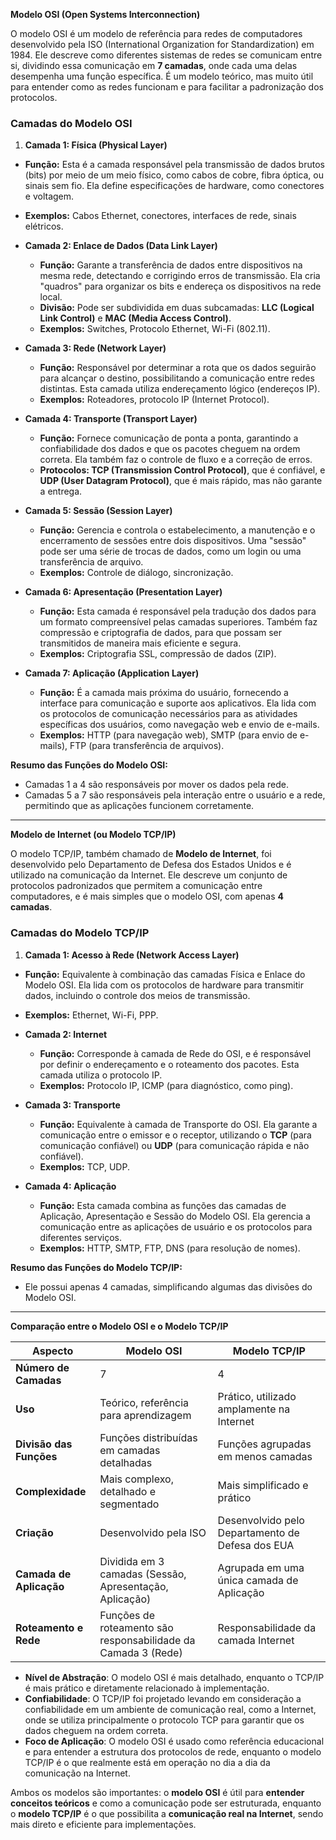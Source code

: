 **Modelo OSI (Open Systems Interconnection)**

O modelo OSI é um modelo de referência para redes de computadores desenvolvido pela ISO (International Organization for Standardization) em 1984. Ele descreve como diferentes sistemas de redes se comunicam entre si, dividindo essa comunicação em **7 camadas**, onde cada uma delas desempenha uma função específica. É um modelo teórico, mas muito útil para entender como as redes funcionam e para facilitar a padronização dos protocolos.

### Camadas do Modelo OSI

1. **Camada 1: Física (Physical Layer)**
  - **Função:** Esta é a camada responsável pela transmissão de dados brutos (bits) por meio de um meio físico, como cabos de cobre, fibra óptica, ou sinais sem fio. Ela define especificações de hardware, como conectores e voltagem.
  - **Exemplos:** Cabos Ethernet, conectores, interfaces de rede, sinais elétricos.

- **Camada 2: Enlace de Dados (Data Link Layer)**
  - **Função:** Garante a transferência de dados entre dispositivos na mesma rede, detectando e corrigindo erros de transmissão. Ela cria "quadros" para organizar os bits e endereça os dispositivos na rede local.
  - **Divisão:** Pode ser subdividida em duas subcamadas: **LLC (Logical Link Control)** e **MAC (Media Access Control)**.
  - **Exemplos:** Switches, Protocolo Ethernet, Wi-Fi (802.11).

- **Camada 3: Rede (Network Layer)**
  - **Função:** Responsável por determinar a rota que os dados seguirão para alcançar o destino, possibilitando a comunicação entre redes distintas. Esta camada utiliza endereçamento lógico (endereços IP).
  - **Exemplos:** Roteadores, protocolo IP (Internet Protocol).

- **Camada 4: Transporte (Transport Layer)**
  - **Função:** Fornece comunicação de ponta a ponta, garantindo a confiabilidade dos dados e que os pacotes cheguem na ordem correta. Ela também faz o controle de fluxo e a correção de erros.
  - **Protocolos: TCP (Transmission Control Protocol)**, que é confiável, e **UDP (User Datagram Protocol)**, que é mais rápido, mas não garante a entrega.

- **Camada 5: Sessão (Session Layer)**
  - **Função:** Gerencia e controla o estabelecimento, a manutenção e o encerramento de sessões entre dois dispositivos. Uma "sessão" pode ser uma série de trocas de dados, como um login ou uma transferência de arquivo.
  - **Exemplos:** Controle de diálogo, sincronização.

- **Camada 6: Apresentação (Presentation Layer)**
  - **Função:** Esta camada é responsável pela tradução dos dados para um formato compreensível pelas camadas superiores. Também faz compressão e criptografia de dados, para que possam ser transmitidos de maneira mais eficiente e segura.
  - **Exemplos:** Criptografia SSL, compressão de dados (ZIP).

- **Camada 7: Aplicação (Application Layer)**
  - **Função:** É a camada mais próxima do usuário, fornecendo a interface para comunicação e suporte aos aplicativos. Ela lida com os protocolos de comunicação necessários para as atividades específicas dos usuários, como navegação web e envio de e-mails.
  - **Exemplos:** HTTP (para navegação web), SMTP (para envio de e-mails), FTP (para transferência de arquivos).


**Resumo das Funções do Modelo OSI:**

- Camadas 1 a 4 são responsáveis por mover os dados pela rede.
- Camadas 5 a 7 são responsáveis pela interação entre o usuário e a rede, permitindo que as aplicações funcionem corretamente.

---

**Modelo de Internet (ou Modelo TCP/IP)**

O modelo TCP/IP, também chamado de **Modelo de Internet**, foi desenvolvido pelo Departamento de Defesa dos Estados Unidos e é utilizado na comunicação da Internet. Ele descreve um conjunto de protocolos padronizados que permitem a comunicação entre computadores, e é mais simples que o modelo OSI, com apenas **4 camadas**.

### Camadas do Modelo TCP/IP

1. **Camada 1: Acesso à Rede (Network Access Layer)**
  - **Função:** Equivalente à combinação das camadas Física e Enlace do Modelo OSI. Ela lida com os protocolos de hardware para transmitir dados, incluindo o controle dos meios de transmissão.
  - **Exemplos:** Ethernet, Wi-Fi, PPP.

- **Camada 2: Internet**
  - **Função:** Corresponde à camada de Rede do OSI, e é responsável por definir o endereçamento e o roteamento dos pacotes. Esta camada utiliza o protocolo IP.
  - **Exemplos:** Protocolo IP, ICMP (para diagnóstico, como ping).

- **Camada 3: Transporte**
  - **Função:** Equivalente à camada de Transporte do OSI. Ela garante a comunicação entre o emissor e o receptor, utilizando o **TCP** (para comunicação confiável) ou **UDP** (para comunicação rápida e não confiável).
  - **Exemplos:** TCP, UDP.

- **Camada 4: Aplicação**
  - **Função:** Esta camada combina as funções das camadas de Aplicação, Apresentação e Sessão do Modelo OSI. Ela gerencia a comunicação entre as aplicações de usuário e os protocolos para diferentes serviços.
  - **Exemplos:** HTTP, SMTP, FTP, DNS (para resolução de nomes).


**Resumo das Funções do Modelo TCP/IP:**

- Ele possui apenas 4 camadas, simplificando algumas das divisões do Modelo OSI.

---

**Comparação entre o Modelo OSI e o Modelo TCP/IP**

|Aspecto|Modelo OSI|Modelo TCP/IP|
|-------|----------|-------------|
|**Número de Camadas**|7|4|
|**Uso**|Teórico, referência para aprendizagem|Prático, utilizado amplamente na Internet|
|**Divisão das Funções**|Funções distribuídas em camadas detalhadas|Funções agrupadas em menos camadas|
|**Complexidade**|Mais complexo, detalhado e segmentado|Mais simplificado e prático|
|**Criação**|Desenvolvido pela ISO|Desenvolvido pelo Departamento de Defesa dos EUA|
|**Camada de Aplicação**|Dividida em 3 camadas (Sessão, Apresentação, Aplicação)|Agrupada em uma única camada de Aplicação|
|**Roteamento e Rede**|Funções de roteamento são responsabilidade da Camada 3 (Rede)|Responsabilidade da camada Internet|

- **Nível de Abstração**: O modelo OSI é mais detalhado, enquanto o TCP/IP é mais prático e diretamente relacionado à implementação.
- **Confiabilidade**: O TCP/IP foi projetado levando em consideração a confiabilidade em um ambiente de comunicação real, como a Internet, onde se utiliza principalmente o protocolo TCP para garantir que os dados cheguem na ordem correta.
- **Foco de Aplicação**: O modelo OSI é usado como referência educacional e para entender a estrutura dos protocolos de rede, enquanto o modelo TCP/IP é o que realmente está em operação no dia a dia da comunicação na Internet.

Ambos os modelos são importantes: o **modelo OSI** é útil para **entender conceitos teóricos** e como a comunicação pode ser estruturada, enquanto o **modelo TCP/IP** é o que possibilita a **comunicação real na Internet**, sendo mais direto e eficiente para implementações.

